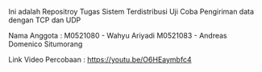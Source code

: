 Ini adalah Repositroy Tugas Sistem Terdistribusi Uji Coba Pengiriman data dengan TCP dan UDP 

Nama Anggota :
M0521080 - Wahyu Ariyadi
M0521083 - Andreas Domenico Situmorang

Link Video Percobaan : https://youtu.be/O6HEaymbfc4
